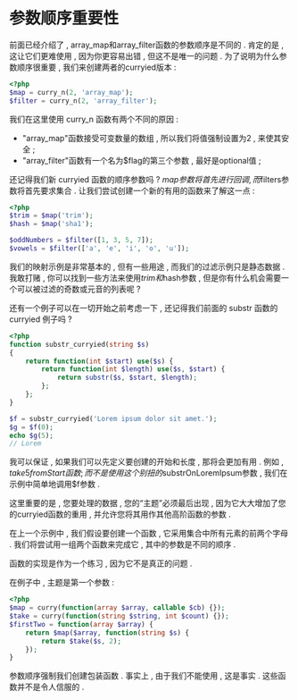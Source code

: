 # 参数顺序重要性

前面已经介绍了 , array\_map和array\_filter函数的参数顺序是不同的 . 肯定的是 , 这让它们更难使用 , 因为你更容易出错 , 但这不是唯一的问题 . 为了说明为什么参数顺序很重要 , 我们来创建两者的curryied版本 : 

```php
<?php
$map = curry_n(2, 'array_map');
$filter = curry_n(2, 'array_filter');
```

我们在这里使用 curry\_n 函数有两个不同的原因 : 

* "array\_map"函数接受可变数量的数组 , 所以我们将值强制设置为2 , 来使其安全 ; 
* "array\_filter"函数有一个名为$flag的第三个参数 , 最好是optional值 ; 

还记得我们新 curryied 函数的顺序参数吗 ? $map参数将首先进行回调 , 而$filters参数将首先要求集合 . 让我们尝试创建一个新的有用的函数来了解这一点 : 

```php
<?php
$trim = $map('trim');
$hash = $map('sha1');

$oddNumbers = $filter([1, 3, 5, 7]);
$vowels = $filter(['a', 'e', 'i', 'o', 'u']);
```

我们的映射示例是非常基本的 , 但有一些用途 , 而我们的过滤示例只是静态数据 . 我敢打赌 , 你可以找到一些方法来使用$trim和$hash参数 , 但是你有什么机会需要一个可以被过滤的奇数或元音的列表呢 ? 

还有一个例子可以在一切开始之前考虑一下 , 还记得我们前面的 substr 函数的 curryied 例子吗 ? 

```php
<?php
function substr_curryied(string $s)
{
    return function(int $start) use($s) {
        return function(int $length) use($s, $start) {
            return substr($s, $start, $length);
        };
    };
}

$f = substr_curryied('Lorem ipsum dolor sit amet.');
$g = $f(0);
echo $g(5);
// Lorem
```

我可以保证 , 如果我们可以先定义要创建的开始和长度 , 那将会更加有用 . 例如 , $take5fromStart函数 ; 而不是使用这个别扭的$substrOnLoremIpsum参数 , 我们在示例中简单地调用$f参数 . 

这里重要的是 , 您要处理的数据 , 您的“主题”必须最后出现 , 因为它大大增加了您的curryied函数的重用 , 并允许您将其用作其他高阶函数的参数 . 

在上一个示例中 , 我们假设要创建一个函数 , 它采用集合中所有元素的前两个字母 . 我们将尝试用一组两个函数来完成它 , 其中的参数是不同的顺序 . 

函数的实现是作为一个练习 , 因为它不是真正的问题 . 

在例子中 , 主题是第一个参数 : 

```php
<?php
$map = curry(function(array $array, callable $cb) {});
$take = curry(function(string $string, int $count) {});
$firstTwo = function(array $array) {
    return $map($array, function(string $s) {
        return $take($s, 2);
    });
}
```

参数顺序强制我们创建包装函数 . 事实上 , 由于我们不能使用 , 这是事实 . 这些函数并不是令人信服的 . 

